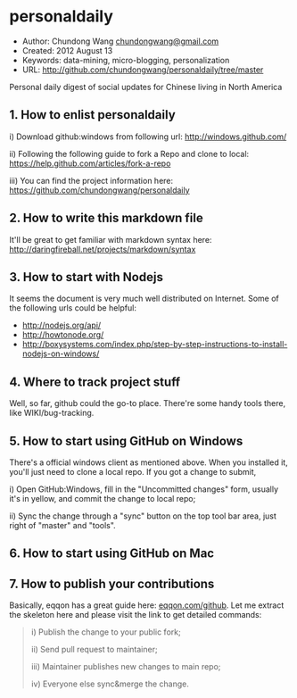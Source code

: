 personaldaily
=============

* Author: Chundong Wang <chundongwang@gmail.com>
* Created: 2012 August 13
* Keywords: data-mining, micro-blogging, personalization
* URL: <http://github.com/chundongwang/personaldaily/tree/master>

Personal daily digest of social updates for Chinese living in North America

## 1. How to enlist personaldaily
  i) Download github:windows from following url: <http://windows.github.com/>

 ii) Following the following guide to fork a Repo and clone to local: <https://help.github.com/articles/fork-a-repo>

iii) You can find the project information here: <https://github.com/chundongwang/personaldaily>

## 2. How to write this markdown file
It'll be great to get familiar with markdown syntax here: <http://daringfireball.net/projects/markdown/syntax>

## 3. How to start with Nodejs
It seems the document is very much well distributed on Internet. Some of the following urls could be helpful:

* <http://nodejs.org/api/>
* <http://howtonode.org/>
* <http://boxysystems.com/index.php/step-by-step-instructions-to-install-nodejs-on-windows/>

## 4. Where to track project stuff
Well, so far, github could the go-to place. There're some handy tools there, like WIKI/bug-tracking.

## 5. How to start using GitHub on Windows
There's a official windows client as mentioned above. When you installed it, you'll just need to clone a local repo. If you got a change to submit,

 i) Open GitHub:Windows, fill in the "Uncommitted changes" form, usually it's in yellow, and commit the change to local repo;

ii) Sync the change through a "sync" button on the top tool bar area, just right of "master" and "tools".

## 6. How to start using GitHub on Mac

## 7. How to publish your contributions
Basically, eqqon has a great guide here: [eqqon.com/github](http://www.eqqon.com/index.php/Collaborative_Github_Workflow). Let me extract the skeleton here and please visit the link to get detailed commands:

>   i) Publish the change to your public fork;
>
>  ii) Send pull request to maintainer;
>
> iii) Maintainer publishes new changes to main repo;
>
>  iv) Everyone else sync&merge the change.
